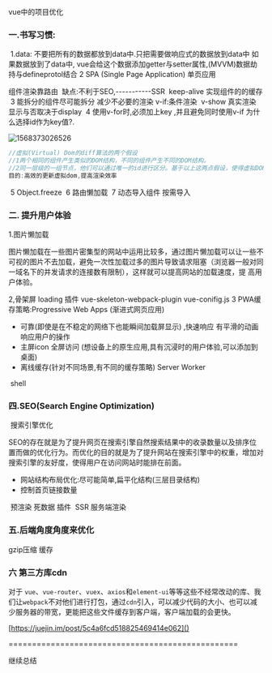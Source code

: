 vue中的项目优化

###  一.书写习惯:

​    1.data: 不要把所有的数据都放到data中.只把需要做响应式的数据放到data中 如果数据放到了data中,
​      vue会给这个数据添加getter与setter属性,(MVVM)数据劫持与defineprotol结合
​    2 SPA (Single Page Application) 单页应用<div id="app"></div>
​      组件渲染靠路由
​      缺点:不利于SEO,-----------SSR
​      keep-alive 实现组件的的缓存
​    3 能拆分的组件尽可能拆分 减少不必要的渲染
​      v-if:条件渲染
​      v-show 真实渲染 显示与否取决于display
​    4 使用v-for时,必须加上key ,并且避免同时使用v-if  为什么选择id作为key值?.

![1568373026526](C:\Users\lenovo\AppData\Roaming\Typora\typora-user-images\1568373026526.png)

```js
//虚拟(Virtual) Dom的diff算法的两个假设
//1两个相同的组件产生类似的DOM结构，不同的组件产生不同的DOM结构。
//2同一层级的一组节点，他们可以通过唯一的id进行区分。基于以上这两点假设，使得虚拟DOM的Diff算法的复杂度从O(n^3)降到了O(n)。
目的:高效的更新虚拟dom,提高渲染效率
```

​    5 Object.freeze
​    6 路由懒加载
​    7 动态导入组件 按需导入

###  二. 提升用户体验

1.图片懒加载

图片懒加载在一些图片密集型的网站中运用比较多，通过图片懒加载可以让一些不可视的图片不去加载，避免一次性加载过多的图片导致请求阻塞（浏览器一般对同一域名下的并发请求的连接数有限制），这样就可以提高网站的加载速度，提   高用户体验。

2,骨架屏 loading 插件 vue-skeleton-webpack-plugin vue-conifig.js
3 PWA缓存策略:Progressive Web Apps (渐进式网页应用)

- 可靠(即使是在不稳定的网络下也能瞬间加载屏显示) ,快速响应 有平滑的动画响应用户的操作
- 主屏icon 全屏访问 (想设备上的原生应用,具有沉浸时的用户体验,可以添加到桌面)
- 离线缓存(针对不同场景,有不同的缓存策略) Server Worker

​    shell 

###  四.SEO(Search Engine Optimization)

​    搜索引擎优化

SEO的存在就是为了提升网页在搜索引擎自然搜索结果中的收录数量以及排序位置而做的优化行为。而优化的目的就是为了提升网站在搜索引擎中的权重，增加对搜索引擎的友好度，使得用户在访问网站时能排在前面。

- 网站结构布局优化:尽可能简单,扁平化结构(三层目录结构)
- 控制首页链接数量

​    预渲染 死数据 插件
​    SSR 服务端渲染

###  五.后端角度角度来优化

 gzip压缩 缓存

### 六 第三方库cdn

对于 `vue`、`vue-router`、`vuex`、`axios`和`element-ui`等等这些不经常改动的库、我们让`webpack`不对他们进行打包，通过`cdn`引入，可以减少代码的大小、也可以减少服务器的带宽，更能把这些文件缓存到客户端，客户端加载的会更快。

[https://juejin.im/post/5c4a6fcd518825469414e062]()

=================================================

继续总结

##### 

